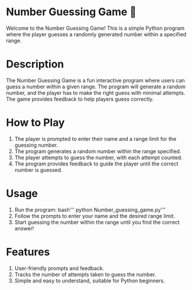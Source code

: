 # Number Guessing Game 🎲
Welcome to the Number Guessing Game! This is a simple Python program where the player guesses a randomly generated number within a specified range.

# Description
The Number Guessing Game is a fun interactive program where users can guess a number within a given range. The program will generate a random number, and the player has to make the right guess with minimal attempts. The game provides feedback to help players guess correctly.

# How to Play
1. The player is prompted to enter their name and a range limit for the guessing number.
2. The program generates a random number within the range specified.
3. The player attempts to guess the number, with each attempt counted.
4. The program provides feedback to guide the player until the correct number is guessed.

# Usage
1. Run the program:
bash'''
python Number_guessing_game.py'''
3. Follow the prompts to enter your name and the desired range limit.
4. Start guessing the number within the range until you find the correct answer!

# Features
1. User-friendly prompts and feedback.
2. Tracks the number of attempts taken to guess the number.
3. Simple and easy to understand, suitable for Python beginners.
